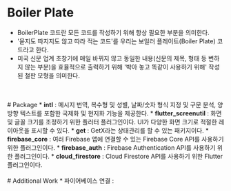 # Boiler Plate
* BoilerPlate 코드란 모든 코드를 작성하기 위해 항상 필요한 부분을 의미한다.
* '묻지도 따지지도 않고 따라 적는 코드'를 우리는 보일러 플레이트(Boiler Plate) 코드라고 한다.
* 미국 신문 업계 초창기에 매일 바뀌지 않고 동일한 내용(신문의 제목, 형태 등 변하지 않는 부분)을 효율적으로 출력하기 위해 '박아 놓고 똑같이 사용하기 위해' 작성된 철판 모형을 의미한다.
<br>
<br>
# Package
* <b>intl</b> : 메시지 번역, 복수형 및 성별, 날짜/숫자 형식 지정 및 구문 분석, 양방향 텍스트를 포함한 국제화 및 현지화 기능을 제공한다.
* <b>flutter_screenutil</b> : 화면 및 글꼴 크기를 조정하기 위한 플러터 플러그인이다. UI가 다양한 화면 크기로 적절한 레이아웃을 표시할 수 있다.
* <b>get</b> : GetX라는 상태관리를 할 수 있는 패키지이다.
* <b>firebase_core</b> : 여러 Firebase 앱에 연결할 수 있는 Firebase Core API를 사용하기 위한 플러그인이다.
* <b>firebase_auth</b> : Firebase Authentication API를 사용하기 위한 플러그인이다.
* <b>cloud_firestore</b> : Cloud Firestore API를 사용하기 위한 Flutter 플러그인이다.
<br>
<br>
# Additional Work
* 파이어베이스 연결 : <https://velog.io/@seonwookkim/Flutter-Ma-Firebase-연동하기-Flutter-3.0>
